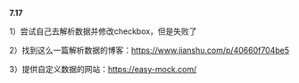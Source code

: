 **7.17**

1）尝试自己去解析数据并修改checkbox，但是失败了

2）找到这么一篇解析数据的博客：<https://www.jianshu.com/p/40660f704be5>

3）提供自定义数据的网站：<https://easy-mock.com/>
